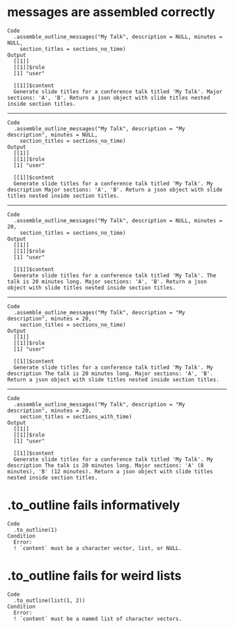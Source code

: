 # messages are assembled correctly

    Code
      .assemble_outline_messages("My Talk", description = NULL, minutes = NULL,
        section_titles = sections_no_time)
    Output
      [[1]]
      [[1]]$role
      [1] "user"
      
      [[1]]$content
      Generate slide titles for a conference talk titled 'My Talk'. Major sections: 'A', 'B'. Return a json object with slide titles nested inside section titles.
      
      

---

    Code
      .assemble_outline_messages("My Talk", description = "My description", minutes = NULL,
        section_titles = sections_no_time)
    Output
      [[1]]
      [[1]]$role
      [1] "user"
      
      [[1]]$content
      Generate slide titles for a conference talk titled 'My Talk'. My description Major sections: 'A', 'B'. Return a json object with slide titles nested inside section titles.
      
      

---

    Code
      .assemble_outline_messages("My Talk", description = NULL, minutes = 20,
        section_titles = sections_no_time)
    Output
      [[1]]
      [[1]]$role
      [1] "user"
      
      [[1]]$content
      Generate slide titles for a conference talk titled 'My Talk'. The talk is 20 minutes long. Major sections: 'A', 'B'. Return a json object with slide titles nested inside section titles.
      
      

---

    Code
      .assemble_outline_messages("My Talk", description = "My description", minutes = 20,
        section_titles = sections_no_time)
    Output
      [[1]]
      [[1]]$role
      [1] "user"
      
      [[1]]$content
      Generate slide titles for a conference talk titled 'My Talk'. My description The talk is 20 minutes long. Major sections: 'A', 'B'. Return a json object with slide titles nested inside section titles.
      
      

---

    Code
      .assemble_outline_messages("My Talk", description = "My description", minutes = 20,
        section_titles = sections_with_time)
    Output
      [[1]]
      [[1]]$role
      [1] "user"
      
      [[1]]$content
      Generate slide titles for a conference talk titled 'My Talk'. My description The talk is 20 minutes long. Major sections: 'A' (8 minutes), 'B' (12 minutes). Return a json object with slide titles nested inside section titles.
      
      

# .to_outline fails informatively

    Code
      .to_outline(1)
    Condition
      Error:
      ! `content` must be a character vector, list, or NULL.

# .to_outline fails for weird lists

    Code
      .to_outline(list(1, 2))
    Condition
      Error:
      ! `content` must be a named list of character vectors.

